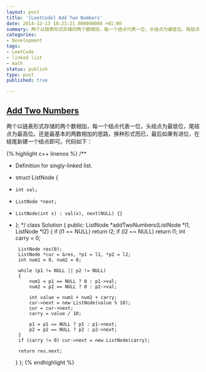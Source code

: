```yaml
---
layout: post
title: '[LeetCode] Add Two Numbers'
date: 2014-12-13 10:21:21.000000000 +01:00
summary: 两个以链表形式存储的两个数相加，每一个结点代表一位，头结点为最低位，尾结点为最高位。
categories:
- Development
tags:
- LeetCode
- linked list
- math
status: publish
type: post
published: true

---
```

## [Add Two Numbers](https://oj.leetcode.com/problems/add-two-numbers/)

两个以链表形式存储的两个数相加，每一个结点代表一位，头结点为最低位，尾结点为最高位。还是最基本的两数相加的思路，换种形式而已，最后如果有进位，在结尾新建一个结点即可。代码如下：

{% highlight c++ linenos %}
/**
 * Definition for singly-linked list.
 * struct ListNode {
 *     int val;
 *     ListNode *next;
 *     ListNode(int x) : val(x), next(NULL) {}
 * };
 */
class Solution {
public:
    ListNode *addTwoNumbers(ListNode *l1, ListNode *l2) {
        if (l1 == NULL) return l2;
        if (l2 == NULL) return l1;
        int carry = 0;
        
        ListNode res(0);
        ListNode *cur = &res, *p1 = l1, *p2 = l2;
        int num1 = 0, num2 = 0;
        
        while (p1 != NULL || p2 != NULL)
        {
            num1 = p1 == NULL ? 0 : p1->val;
            num2 = p2 == NULL ? 0 : p2->val;
            
            int value = num1 + num2 + carry;
            cur->next = new ListNode(value % 10);
            cur = cur->next;
            carry = value / 10;
            
            p1 = p1 == NULL ? p1 : p1->next;
            p2 = p2 == NULL ? p2 : p2->next;
        }
        if (carry != 0) cur->next = new ListNode(carry);
        
        return res.next;
    }
};
{% endhighlight %}

